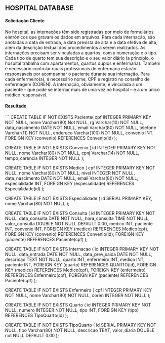 ## HOSPITAL DATABASE

<h4>Solicitação Cliente</h4>
No hospital, as internações têm sido registradas por meio de formulários eletrônicos que gravam os dados em arquivos. Para cada internação, são anotadas a data de entrada, a data prevista de alta e a data efetiva de alta, além da descrição textual dos procedimentos a serem realizados. As internações precisam ser vinculadas a quartos, com a numeração e o tipo. Cada tipo de quarto tem sua descrição e o seu valor diário (a princípio, o hospital trabalha com apartamentos, quartos duplos e enfermaria). Também é necessário controlar quais profissionais de enfermaria estarão responsáveis por acompanhar o paciente durante sua internação. Para cada enfermeiro(a), é necessário nome, CPF e registro no conselho de enfermagem (COREN). A internação, obviamente, é vinculada a um paciente – que pode se internar mais de uma vez no hospital – e a um único médico responsável.

<h4>Resultado</h4>
```
CREATE TABLE IF NOT EXISTS Paciente(
	cpf INTEGER PRIMARY KEY NOT NULL,
	nome Varchar(80) Not NULL,
	rg Varchar(10) NOT NULL,
	data_nascimento DATE NOT NULL,
	email Varchar(80) NOT NULL,
	telefone Varchar(11) NOT NULL,
	endereco Varchar(100) NOT NULL, 
	convenio INT,
	FOREIGN KEY (convenio) REFERENCES Convenio(id)
);

CREATE TABLE IF NOT EXISTS  Convenio (
	id INTEGER PRIMARY KEY NOT NULL,
	nome Varchar(80) NOT NULL, 
	cpnj Varchar(14) NOT NULL,
	tempo_carencia INTEGER NOT NULL
);

CREATE TABLE IF NOT EXISTS Medico (
	cpf INTEGER PRIMARY KEY NOT NULL,
  	nome Varchar(80) NOT NULL,
  	nivel INTEGER NOT NULL,
  	data_nascimento DATE NOT NULL,
  	email Varchar(80) NOT NULL,
  	especialidade INT,
  	FOREIGN KEY (especialidade) REFERENCES Especialidade(id)
);
  
 CREATE TABLE IF NOT EXISTS Especialidade (
	id SERIAL PRIMARY KEY,
	nome Varchar(80) NOT NULL
);

CREATE TABLE IF NOT EXISTS Consulta (
	id INTEGER PRIMARY KEY NOT NULL,
  	data_consulta DATE NOT NULL,
  	hora_consulta TIME NOT NULL, 
  	valor_consulta DOUBLE NOT NULL DEFAULT 0.00,
 	medico INT,
  	paciente INT,
  	convenio INT,
  	FOREIGN KEY (medico) REFERENCES Medico(cpf),
  	FOREIGN KEY (convenio) REFERENCES Convenio(id),
  	FOREIGN KEY (paciente) REFERENCES Paciente(cpf)
);

CREATE TABLE IF NOT EXISTS Internacao (
	id INTEGER PRIMARY KEY NOT NULL,
  	data_entrada DATE NOT NULL, 
  	data_prev_saida DATE NOT NULL,
  	descricao TEXT NOT NULL,
  	quarto INT, 
  	enfermeiro INT,
  	medico INT,
  	paciente INT,
  	FOREIGN KEY (quarto) REFERENCES QUARTO(id),
  	FOREIGN KEY (medico) REFERENCES Medico(cpf),
  	FOREIGN KEY (enfermeiro) REFERENCES Enfermeiro(cpf),
  	FOREIGN KEY (paciente) REFERENCES Paciente(cpf)
);

CREATE TABLE IF NOT EXISTS Enfermeiro (
	cpf INTEGER PRIMARY KEY NOT NULL, 
  	nome Varchar(80) NOT NULL,
  	coren INTEGER NOT NULL
);

CREATE TABLE IF NOT EXISTS Quarto (
	id INTEGER PRIMARY KEY NOT NULL,
  	numero INTEGER NOT NULL,
  	tipo INT,
  	FOREIGN KEY (tipo) REFERENCES TipoQuarto(id)
);

CREATE TABLE IF NOT EXISTS TipoQuarto (
	id SERIAL PRIMARY KEY NOT NULL,
  	tipo Varchar(80) NOT NULL,
  	descricao TEXT,
  	valor_diaria DOUBLE not NULL DEFAULT 0.00
);

```